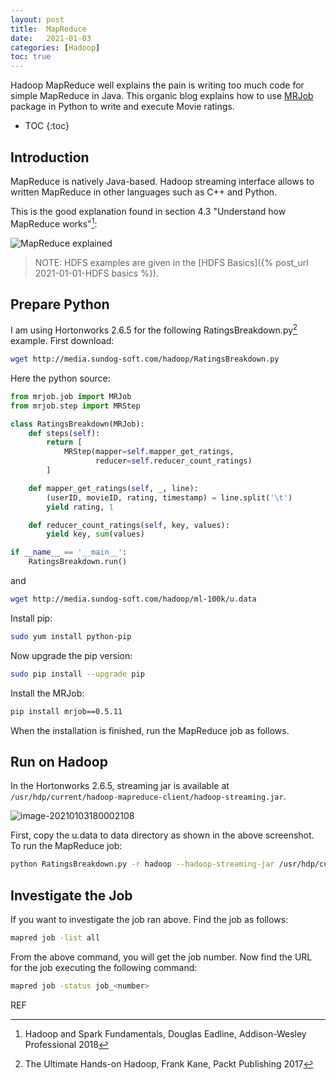 ```yaml
---
layout: post
title:  MapReduce
date:   2021-01-03
categories: [Hadoop]
toc: true
---
```


Hadoop MapReduce well explains the pain is writing too much code for simple MapReduce in Java. This organic blog explains how to use [MRJob](https://mrjob.readthedocs.io/en/latest/) package in Python to write and execute Movie ratings.

<!--more-->

* TOC
{:toc}
## Introduction

MapReduce is natively Java-based. Hadoop streaming interface allows to written MapReduce in other languages such as C++ and Python.

This is the good explanation found in section 4.3 "Understand how MapReduce works"[^2]:

![MapReduce explained](https://cdn.jsdelivr.net/gh/ojitha/blog@master/uPic/image-20210103115520588.png)

> NOTE: HDFS examples are given in the [HDFS Basics]({% post_url 2021-01-01-HDFS basics %}).

## Prepare Python

I am using Hortonworks 2.6.5 for the following RatingsBreakdown.py[^1] example. First download:

```bash
wget http://media.sundog-soft.com/hadoop/RatingsBreakdown.py
```

Here the python source:


```python
from mrjob.job import MRJob
from mrjob.step import MRStep

class RatingsBreakdown(MRJob):
    def steps(self):
        return [
            MRStep(mapper=self.mapper_get_ratings,
                   reducer=self.reducer_count_ratings)
        ]

    def mapper_get_ratings(self, _, line):
        (userID, movieID, rating, timestamp) = line.split('\t')
        yield rating, 1

    def reducer_count_ratings(self, key, values):
        yield key, sum(values)

if __name__ == '__main__':
    RatingsBreakdown.run()
```
and

```bash
wget http://media.sundog-soft.com/hadoop/ml-100k/u.data
```


Install pip: 

```bash
sudo yum install python-pip
```

Now upgrade the pip version:

```bash
sudo pip install --upgrade pip
```

Install the MRJob:

```bash
pip install mrjob==0.5.11
```

When the installation is finished, run the MapReduce job as follows.

## Run on Hadoop

In the Hortonworks 2.6.5, streaming jar is available at `/usr/hdp/current/hadoop-mapreduce-client/hadoop-streaming.jar`.

![image-20210103180002108](https://cdn.jsdelivr.net/gh/ojitha/blog@master/uPic/image-20210103180002108.png)

First, copy the u.data to data directory as shown in the above screenshot. To run the MapReduce job:

```bash
python RatingsBreakdown.py -r hadoop --hadoop-streaming-jar /usr/hdp/current/hadoop-mapreduce-client/hadoop-streaming.jar hdfs://172.18.0.2:8020/user/maria_dev/data/u.data
```

## Investigate the Job

If you want to investigate the job ran above. Find the job as follows:

```bash
mapred job -list all
```

From the above command, you will get the job number. Now find the URL for the job executing the following command:

```bash
mapred job -status job_<number>
```



REF

[^1]: The Ultimate Hands-on Hadoop, Frank Kane, Packt Publishing 2017 
[^2]: Hadoop and Spark Fundamentals, Douglas Eadline, Addison-Wesley Professional 2018

